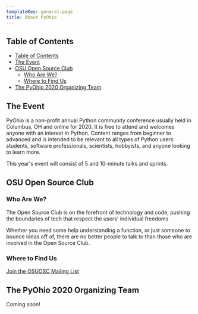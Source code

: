 ```yaml
---
templateKey: general-page
title: About PyOhio
---
```


## Table of Contents

- [Table of Contents](#table-of-contents)
- [The Event](#the-event)
- [OSU Open Source Club](#osu-open-source-club)
  - [Who Are We?](#who-are-we)
  - [Where to Find Us](#where-to-find-us)
- [The PyOhio 2020 Organizing Team](#the-pyohio-2020-organizing-team)

## The Event

PyOhio is a non-profit annual Python community conference usually held in Columbus, OH and online for 2020. It is free to attend and welcomes anyone with an interest in Python. Content ranges from beginner to advanced and is intended to be relevant to all types of Python users: students, software professionals, scientists, hobbyists, and anyone looking to learn more.

This year's event will consist of 5 and 10-minute talks and sprints. 

## OSU Open Source Club

### Who Are We?

The Open Source Club is on the forefront of technology and code, pushing the boundaries of tech that respect the users' individual freedoms

Whether you need some help understanding a function, or just someone to bounce ideas off of, there are no better people to talk to than those who are involved in the Open Source Club.

### Where to Find Us

[Join the OSUOSC Mailing List](https://mailman.cse.ohio-state.edu/mailman/listinfo/opensource)

## The PyOhio 2020 Organizing Team

Coming soon!
